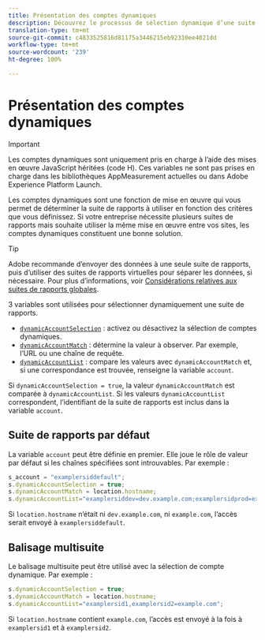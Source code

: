 ```yaml
---
title: Présentation des comptes dynamiques
description: Découvrez le processus de sélection dynamique d’une suite de rapports à l’aide du code H.
translation-type: tm+mt
source-git-commit: c4833525816d81175a3446215eb92310ee4021dd
workflow-type: tm+mt
source-wordcount: '239'
ht-degree: 100%

---
```



# Présentation des comptes dynamiques

>[!IMPORTANT]
>
>Les comptes dynamiques sont uniquement pris en charge à l’aide des mises en œuvre JavaScript héritées (code H). Ces variables ne sont pas prises en charge dans les bibliothèques AppMeasurement actuelles ou dans Adobe Experience Platform Launch.

Les comptes dynamiques sont une fonction de mise en œuvre qui vous permet de déterminer la suite de rapports à utiliser en fonction des critères que vous définissez. Si votre entreprise nécessite plusieurs suites de rapports mais souhaite utiliser la même mise en œuvre entre vos sites, les comptes dynamiques constituent une bonne solution.

>[!TIP]
>
>Adobe recommande d’envoyer des données à une seule suite de rapports, puis d’utiliser des suites de rapports virtuelles pour séparer les données, si nécessaire. Pour plus d’informations, voir [Considérations relatives aux suites de rapports globales](../../../prepare/global-rs.md).

3 variables sont utilisées pour sélectionner dynamiquement une suite de rapports.

* [`dynamicAccountSelection`](dynamicaccountselection.md) : activez ou désactivez la sélection de comptes dynamiques.
* [`dynamicAccountMatch`](dynamicaccountmatch.md) : détermine la valeur à observer. Par exemple, l’URL ou une chaîne de requête.
* [`dynamicAccountList`](dynamicaccountlist.md) : compare les valeurs avec `dynamicAccountMatch` et, si une correspondance est trouvée, renseigne la variable `account`.

Si `dynamicAccountSelection = true`, la valeur `dynamicAccountMatch` est comparée à `dynamicAccountList`. Si les valeurs `dynamicAccountList` correspondent, l’identifiant de la suite de rapports est inclus dans la variable `account`.

## Suite de rapports par défaut

La variable `account` peut être définie en premier. Elle joue le rôle de valeur par défaut si les chaînes spécifiées sont introuvables. Par exemple :

```javascript
s_account = "examplersiddefault";
s.dynamicAccountSelection = true;
s.dynamicAccountMatch = location.hostname;
s.dynamicAccountList="examplersiddev=dev.example.com;examplersidprod=example.com";
```

Si `location.hostname` n’était ni `dev.example.com`, ni `example.com`, l’accès serait envoyé à `examplersiddefault`.

## Balisage multisuite

Le balisage multisuite peut être utilisé avec la sélection de compte dynamique. Par exemple :

```js
s.dynamicAccountSelection = true;
s.dynamicAccountMatch = location.hostname;
s.dynamicAccountList="examplersid1,examplersid2=example.com";
```

Si `location.hostname` contient `example.com`, l’accès est envoyé à la fois à `examplersid1` et à `examplersid2`.
